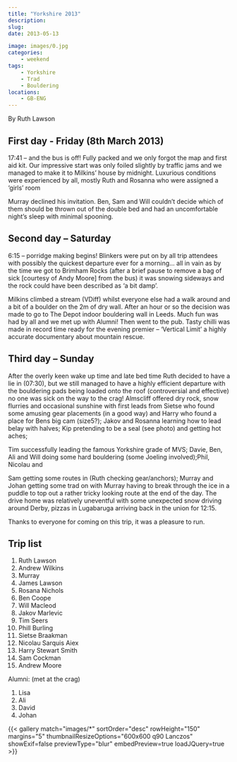 ```yaml
---
title: "Yorkshire 2013"
description: 
slug: 
date: 2013-05-13

image: images/0.jpg
categories:
    - weekend
tags:
    - Yorkshire
    - Trad
    - Bouldering
locations:
    - GB-ENG
---
```


By Ruth Lawson

## First day - Friday (8th March 2013)

17:41 – and the bus is off! Fully packed and we only forgot the map and first
aid kit. Our impressive start was only foiled slightly by traffic jams and we
managed to make it to Milkins’ house by midnight. Luxurious conditions were
experienced by all, mostly Ruth and Rosanna who were assigned a ‘girls’ room

Murray declined his invitation. Ben, Sam and Will couldn’t decide which of
them should be thrown out of the double bed and had an uncomfortable night’s
sleep with minimal spooning.

## Second day – Saturday

6:15 – porridge making begins! Blinkers were put on by all trip attendees with
possibly the quickest departure ever for a morning... all in vain as by the time
we got to Brimham Rocks (after a brief pause to remove a bag of sick [courtesy
of Andy Moore] from the bus) it was snowing sideways and the rock could have
been described as ‘a bit damp’.


Milkins climbed a stream (VDiff) whilst everyone else had a walk around
and a bit of a boulder on the 2m of dry wall. After an hour or so the decision
was made to go to The Depot indoor bouldering wall in Leeds. Much fun was
had by all and we met up with Alumni! Then went to the pub. Tasty chilli was
made in record time ready for the evening premier – ‘Vertical Limit’ a highly
accurate documentary about mountain rescue.


## Third day – Sunday

After the overly keen wake up time and late bed time Ruth decided to have
a lie in (07:30), but we still managed to have a highly efficient departure with
the bouldering pads being loaded onto the roof (controversial and effective) no
one was sick on the way to the crag! Almscliff offered dry rock, snow flurries
and occasional sunshine with first leads from Sietse who found some amusing
gear placements (in a good way) and Harry who found a place for Bens big
cam (size5?); Jakov and Rosanna learning how to lead belay with halves; Kip
pretending to be a seal (see photo) and getting hot aches;

Tim successfully leading the famous Yorkshire grade of MVS; Davie, Ben, Ali
and Will doing some hard bouldering (some Joeling involved);Phil, Nicolau and

Sam getting some routes in (Ruth checking gear/anchors); Murray and Johan
getting some trad on with Murray having to break through the ice in a puddle to
top out a rather tricky looking route at the end of the day. The drive home was
relatively uneventful with some unexpected snow driving around Derby, pizzas
in Lugabaruga arriving back in the union for 12:15.

Thanks to everyone for coming on this trip, it was a pleasure to run.

## Trip list

1. Ruth Lawson
2. Andrew Wilkins
3. Murray
4. James Lawson
5. Rosana Nichols
6. Ben Coope
7. Will Macleod
8. Jakov Marlevic
9. Tim Seers
10. Phill Burling
11. Sietse Braakman
12. Nicolau Sarquis Aiex
13. Harry Stewart Smith
14. Sam Cockman
15. Andrew Moore

Alumni: (met at the crag)

1. Lisa
2. Ali
3. David
4. Johan




{{< gallery match="images/*" sortOrder="desc" rowHeight="150" margins="5" thumbnailResizeOptions="600x600 q90 Lanczos" showExif=false previewType="blur" embedPreview=true loadJQuery=true >}}


